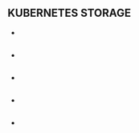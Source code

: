 ## KUBERNETES STORAGE




- 
```bash

```

- 
```bash

```

- 
```bash

```

- 
```bash

```

- 
```bash

```